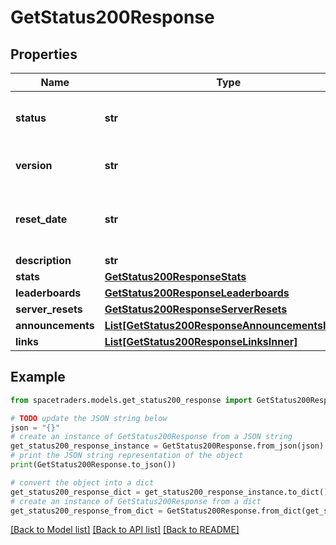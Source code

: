 # GetStatus200Response


## Properties

Name | Type | Description | Notes
------------ | ------------- | ------------- | -------------
**status** | **str** | The current status of the game server. | 
**version** | **str** | The current version of the API. | 
**reset_date** | **str** | The date when the game server was last reset. | 
**description** | **str** |  | 
**stats** | [**GetStatus200ResponseStats**](GetStatus200ResponseStats.md) |  | 
**leaderboards** | [**GetStatus200ResponseLeaderboards**](GetStatus200ResponseLeaderboards.md) |  | 
**server_resets** | [**GetStatus200ResponseServerResets**](GetStatus200ResponseServerResets.md) |  | 
**announcements** | [**List[GetStatus200ResponseAnnouncementsInner]**](GetStatus200ResponseAnnouncementsInner.md) |  | 
**links** | [**List[GetStatus200ResponseLinksInner]**](GetStatus200ResponseLinksInner.md) |  | 

## Example

```python
from spacetraders.models.get_status200_response import GetStatus200Response

# TODO update the JSON string below
json = "{}"
# create an instance of GetStatus200Response from a JSON string
get_status200_response_instance = GetStatus200Response.from_json(json)
# print the JSON string representation of the object
print(GetStatus200Response.to_json())

# convert the object into a dict
get_status200_response_dict = get_status200_response_instance.to_dict()
# create an instance of GetStatus200Response from a dict
get_status200_response_from_dict = GetStatus200Response.from_dict(get_status200_response_dict)
```
[[Back to Model list]](../README.md#documentation-for-models) [[Back to API list]](../README.md#documentation-for-api-endpoints) [[Back to README]](../README.md)


